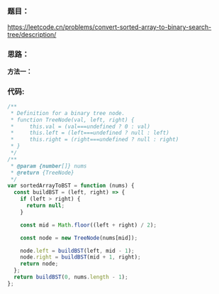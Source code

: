 ### **题目：**

https://leetcode.cn/problems/convert-sorted-array-to-binary-search-tree/description/

### **思路：**

**方法一：**

### **代码:**

```js
/**
 * Definition for a binary tree node.
 * function TreeNode(val, left, right) {
 *     this.val = (val===undefined ? 0 : val)
 *     this.left = (left===undefined ? null : left)
 *     this.right = (right===undefined ? null : right)
 * }
 */
/**
 * @param {number[]} nums
 * @return {TreeNode}
 */
var sortedArrayToBST = function (nums) {
  const buildBST = (left, right) => {
    if (left > right) {
      return null;
    }

    const mid = Math.floor((left + right) / 2);

    const node = new TreeNode(nums[mid]);

    node.left = buildBST(left, mid - 1);
    node.right = buildBST(mid + 1, right);
    return node;
  };
  return buildBST(0, nums.length - 1);
};
```
